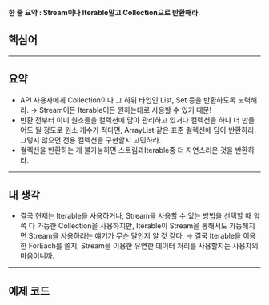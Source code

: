 **한 줄 요약 : Stream이나 Iterable말고 Collection으로 반환해라.**

## 핵심어

---

## 요약

- API 사용자에게 Collection이나 그 하위 타입인 List, Set 등을 반환하도록 노력해라.
→ Stream이든 Iterable이든 원하는대로 사용할 수 있기 때문!
- 반환 전부터 이미 원소들을 컬렉션에 담아 관리하고 있거나 컬렉션을 하나 더 만들어도 될 정도로 원소 개수가 적다면, ArrayList 같은 표준 컬렉션에 담아 반환하라. 
그렇지 않으면 전용 컬렉션을 구현할지 고민하라.
- 컬렉션을 반환하는 게 불가능하면 스트림과Iterable중 더 자연스러운 것을 반환하라.

---

## 내 생각

- 결국 현재는 Iterable을 사용하거나, Stream을 사용할 수 있는 방법을 선택할 때 양쪽 다 가능한 Collection을 사용하지만, Iterable이 Stream을 통해서도 가능해지면 Stream을 사용하라는 얘기가 무슨 말인지 알 것 같다.
→ 결국 Iterable을 이용한 ForEach를 쓸지, Stream을 이용한 유연한 데이터 처리를 사용할지는 사용자의 마음이니까.

---

## 예제 코드

```java

```
